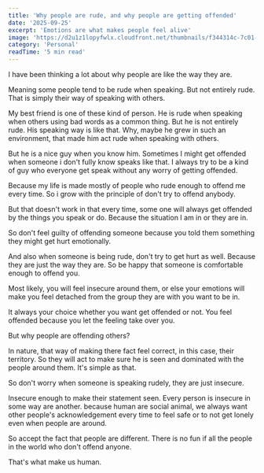 ```yaml
---
title: 'Why people are rude, and why people are getting offended'
date: '2025-09-25'
excerpt: 'Emotions are what makes people feel alive'
image: 'https://d2u1z1lopyfwlx.cloudfront.net/thumbnails/f344314c-7c01-5ec9-a170-3ab59c677bda/cf016a44-a8f1-5b78-ad46-7e162439950d.jpg'
category: 'Personal'
readTime: '5 min read'
---
```


I have been thinking a lot about why people are like the way they are. 

Meaning some people tend to be rude when speaking. But not entirely rude. That is simply their way of speaking with others. 

My best friend is one of these kind of person. He is rude when speaking when others using bad words as a common thing. But he is not entirely rude. His speaking way is like that. Why, maybe he grew in such an environment, that made him act rude when speaking with others. 

But he is a nice guy when you know him. Sometimes I might get offended when someone i don't fully know speaks like that. I always try to be a kind of guy who everyone get speak without any worry of getting offended. 

Because my life is made mostly of people who rude enough to offend me every time. So i grow with the principle of don't try to offend anybody.

But that doesn't work in that every time, some one will always get offended by the things you speak or do. Because the situation I am in or they are in. 

So don't feel guilty of offending someone because you told them something they might get hurt emotionally. 

And also when someone is being rude, don't try to get hurt as well. Because they are just the way they are. So be happy that someone is comfortable enough to offend you. 

Most likely, you will feel insecure around them, or else your emotions will make you feel detached from the group they are with you want to be in. 

It always your choice whether you want get offended or not. You feel offended because you let the feeling take over you.

But why people are offending others?

In nature, that way of making there fact feel correct, in this case, their territory.
So they will act to make sure he is seen and dominated with the people around them. It's simple as that.

So don't worry when someone is speaking rudely, they are just insecure. 

Insecure enough to make their statement seen. Every person is insecure in some way are another. because human are social animal, we always want other people's acknowledgement every time to feel safe or to not get lonely even when people are around. 

So accept the fact that people are different. There is no fun if all the people in the world who don't offend anyone. 

That's what make us human.
